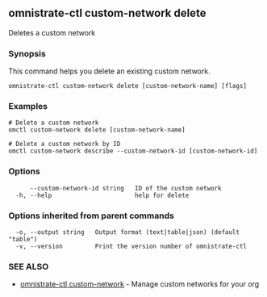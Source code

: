 ## omnistrate-ctl custom-network delete

Deletes a custom network

### Synopsis

This command helps you delete an existing custom network.

```
omnistrate-ctl custom-network delete [custom-network-name] [flags]
```

### Examples

```
# Delete a custom network
omctl custom-network delete [custom-network-name]

# Delete a custom network by ID
omctl custom-network describe --custom-network-id [custom-network-id]
```

### Options

```
      --custom-network-id string   ID of the custom network
  -h, --help                       help for delete
```

### Options inherited from parent commands

```
  -o, --output string   Output format (text|table|json) (default "table")
  -v, --version         Print the version number of omnistrate-ctl
```

### SEE ALSO

* [omnistrate-ctl custom-network](omnistrate-ctl_custom-network.md)	 - Manage custom networks for your org

